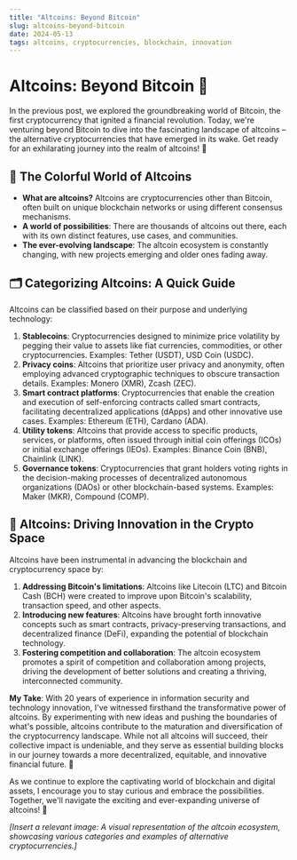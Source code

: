 ```yaml
---
title: "Altcoins: Beyond Bitcoin"
slug: altcoins-beyond-bitcoin
date: 2024-05-13
tags: altcoins, cryptocurrencies, blockchain, innovation
---
```


# Altcoins: Beyond Bitcoin 🚀

In the previous post, we explored the groundbreaking world of Bitcoin, the first cryptocurrency that ignited a financial revolution. Today, we're venturing beyond Bitcoin to dive into the fascinating landscape of altcoins – the alternative cryptocurrencies that have emerged in its wake. Get ready for an exhilarating journey into the realm of altcoins! 🌌

## 🌈 The Colorful World of Altcoins

- **What are altcoins?** Altcoins are cryptocurrencies other than Bitcoin, often built on unique blockchain networks or using different consensus mechanisms.
- **A world of possibilities**: There are thousands of altcoins out there, each with its own distinct features, use cases, and communities.
- **The ever-evolving landscape**: The altcoin ecosystem is constantly changing, with new projects emerging and older ones fading away.

## 🗂️ Categorizing Altcoins: A Quick Guide

Altcoins can be classified based on their purpose and underlying technology:

1. **Stablecoins**: Cryptocurrencies designed to minimize price volatility by pegging their value to assets like fiat currencies, commodities, or other cryptocurrencies. Examples: Tether (USDT), USD Coin (USDC).
2. **Privacy coins**: Altcoins that prioritize user privacy and anonymity, often employing advanced cryptographic techniques to obscure transaction details. Examples: Monero (XMR), Zcash (ZEC).
3. **Smart contract platforms**: Cryptocurrencies that enable the creation and execution of self-enforcing contracts called smart contracts, facilitating decentralized applications (dApps) and other innovative use cases. Examples: Ethereum (ETH), Cardano (ADA).
4. **Utility tokens**: Altcoins that provide access to specific products, services, or platforms, often issued through initial coin offerings (ICOs) or initial exchange offerings (IEOs). Examples: Binance Coin (BNB), Chainlink (LINK).
5. **Governance tokens**: Cryptocurrencies that grant holders voting rights in the decision-making processes of decentralized autonomous organizations (DAOs) or other blockchain-based systems. Examples: Maker (MKR), Compound (COMP).

## 🚀 Altcoins: Driving Innovation in the Crypto Space

Altcoins have been instrumental in advancing the blockchain and cryptocurrency space by:

1. **Addressing Bitcoin's limitations**: Altcoins like Litecoin (LTC) and Bitcoin Cash (BCH) were created to improve upon Bitcoin's scalability, transaction speed, and other aspects.
2. **Introducing new features**: Altcoins have brought forth innovative concepts such as smart contracts, privacy-preserving transactions, and decentralized finance (DeFi), expanding the potential of blockchain technology.
3. **Fostering competition and collaboration**: The altcoin ecosystem promotes a spirit of competition and collaboration among projects, driving the development of better solutions and creating a thriving, interconnected community.

**My Take**: With 20 years of experience in information security and technology innovation, I've witnessed firsthand the transformative power of altcoins. By experimenting with new ideas and pushing the boundaries of what's possible, altcoins contribute to the maturation and diversification of the cryptocurrency landscape. While not all altcoins will succeed, their collective impact is undeniable, and they serve as essential building blocks in our journey towards a more decentralized, equitable, and innovative financial future. 🌠

As we continue to explore the captivating world of blockchain and digital assets, I encourage you to stay curious and embrace the possibilities. Together, we'll navigate the exciting and ever-expanding universe of altcoins! 🌌

*[Insert a relevant image: A visual representation of the altcoin ecosystem, showcasing various categories and examples of alternative cryptocurrencies.]*
